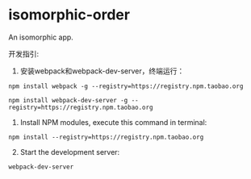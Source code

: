 # isomorphic-order
An isomorphic app.

开发指引:

1. 安装webpack和webpack-dev-server，终端运行：
```
npm install webpack -g --registry=https://registry.npm.taobao.org
```
```
npm install webpack-dev-server -g --registry=https://registry.npm.taobao.org
```

1. Install NPM modules, execute this command in terminal:
```
npm install --registry=https://registry.npm.taobao.org
```

2. Start the development server:
```
webpack-dev-server
```


